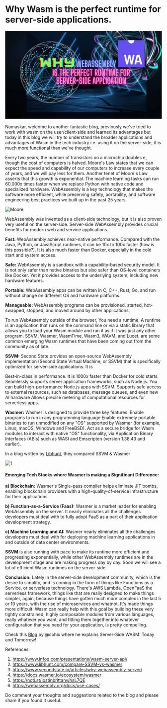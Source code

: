 # Why Wasm is the perfect runtime for server-side applications.

![1](https://github.com/aryankaushik-git/outreachy/blob/main/aryankaushik/media/24%20(1).png)

Namaskar, welcome to another fantastic blog, previously we've tried to work with wasm on the user/client-side and learned its advantages but today in this blog we will try to understand the broader applications and advantages of Wasm in the tech industry i.e. using it on the server-side, it is much more functional than we've thought.

Every two years, the number of transistors on a microchip doubles e, though the cost of computers is halved. Moore's Law states that we can expect the speed and capability of our computers to increase every couple of years, and we will pay less for them. Another tenet of Moore's Law asserts that this growth is exponential. The machine learning tasks can run 60,000x times faster when we replace Python with native code and specialized hardware. WebAssembly is a key technology that makes the software more efficient, while preserving safety, portability, and software engineering best practices we built up in the past 25 years.

![Moore](https://www.wasm.builders/remoteimages/uploads/articles/zwez9z19edczvpj6havk.png)
 
WebAssembly was invented as a client-side technology, but it is also proven very useful on the server-side. Server-side WebAssembly provides crucial benefits for modern web and service applications. 

**Fast:** WebAssembly achieves near-native performance. Compared with the Java, Python, or JavaScript runtimes, it can be 10x to 100x faster (how is this possible?). It is also much faster than Docker, especially in the cold start and system access.

**Safe:** WebAssembly is a sandbox with a capability-based security model. It is not only safer than native binaries but also safer than OS-level containers like Docker. Yet it provides access to the underlying system, including new hardware features.

**Portable:** WebAssembly apps can be written in C, C++, Rust, Go, and run without change on different OS and hardware platforms.

**Manageable:** WebAssembly programs can be provisioned, started, hot-swapped, stopped, and moved around by other applications.

To run WebAssembly outside of the browser, You need a runtime. A runtime is an application that runs on the command line or via a static library that allows you to load your Wasm module and run it as if it was just any other program. SSVM, Wasmer, WasmTime, Wasm3, WAVM, and Lucet, are some common emerging Wasm runtimes that have been coming out from the community as of late.

**SSVM:** Second State provides an open-source WebAssembly implementation (Second State Virtual Machine, or SSVM) that is specifically optimized for server-side applications. It is

Best-in-class in performance. It is 1000x faster than Docker for cold starts.
Seamlessly supports server application frameworks, such as Node.js. You can build high-performance Node.js apps with SSVM.
Supports safe access to external resources, such as databases, message queues, and even new AI hardware
Allows precise metering of computational resources for serverless apps.

**Wasmer:** Wasmer is designed to provide three key features:
Enable programs to run in any programming language
Enable extremely portable binaries to run unmodified on any "OS" supported by Wasmer (for example, Linux, macOS, Windows and FreeBSD).
Act as a secure bridge for Wasm modules to interact with native "OS" functionality, via Application Binary Interfaces (ABIs) such as WASI and Emscripten (version 1.38.43 and earlier).

In a blog written by [Libhunt](https://www.libhunt.com/compare-SSVM-vs-wasmtime), they compared SSVM & Wasmer

![1](https://www.wasm.builders/remoteimages/uploads/articles/np4xpnxyxw7r3l3a8rrx.png)

#### Emerging Tech Stacks where Wasmer is making a Significant Difference:

**a) Blockchain:** Wasmer's Single-pass compiler helps eliminate JIT bombs, enabling blockchain providers with a high-quality-of-service infrastructure for their applications.

**b) Function-as-a-Service (Faas):** Wasmer is a market leader for enabling WebAssembly on the server. It nearly eliminates all the challenges developers must deal with to fully adopt FaaS as a part of their application development strategy.

**c) Machine Learning and AI:** Wasmer nearly eliminates all the challenges developers must deal with for deploying machine learning applications in and outside of data center environments.

**SSVM** is also running with pace to make its runtime more efficient and progressing exponentially, while other WebAssembly runtimes are in the development stage and are making progress day by day. Soon we will see a lot of efficient Wasm runtimes on the server-side.


**Conclusion:** 
Lately in the server-side development community, which is the desire to simplify, and is coming in the form of things like Functions as a Service, or serverless technology. There's AWS Lambda, OpenFaaS the serverless framework, things like that are really designed to make things simpler, again, because things have gotten much more complex in the last 5 or 10 years, with the rise of microservices and whatnot. It's made things more difficult. 
Wasm can really help with this goal by building these very tightly constrained, highly composable modules from various languages, really whatever you want, and fitting them together into whatever configuration that you need for your application, is pretty compelling.

Check this [Blog](https://www.infoq.com/presentations/wasm-server-api/) by @cohix where he explains Server-Side WASM: Today and Tomorrow!

References:
1. https://www.infoq.com/presentations/wasm-server-api/
2. https://www.libhunt.com/compare-SSVM-vs-wasmer
3. https://www.secondstate.io/articles/why-webassembly-server/
4. https://docs.wasmer.io/ecosystem/wasmer
5. https://noti.st/lostinbrittany/hsL7QE
6. https://webassembly.org/docs/use-cases/

Do comment your thoughts and suggestions related to the blog and please share if you found it useful.



